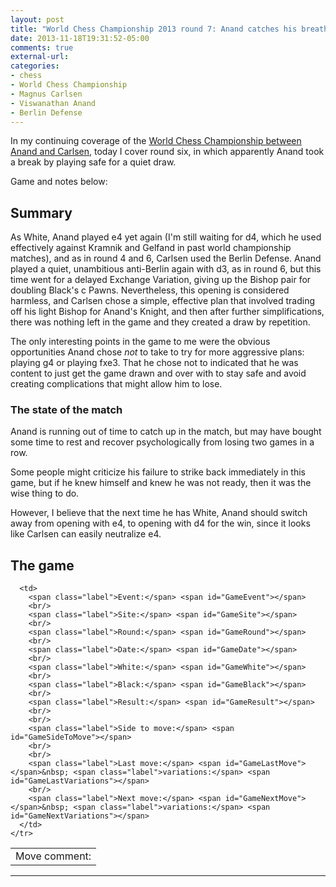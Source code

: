 ```yaml
---
layout: post
title: "World Chess Championship 2013 round 7: Anand catches his breath with a quiet game"
date: 2013-11-18T19:31:52-05:00
comments: true
external-url: 
categories: 
- chess
- World Chess Championship
- Magnus Carlsen
- Viswanathan Anand
- Berlin Defense
---
```

In my continuing coverage of the [World Chess Championship between Anand and Carlsen](http://chennai2013.fide.com/), today I cover round six, in which apparently Anand took a break by playing safe for a quiet draw.

Game and notes below:

<!--more-->

## Summary

As White, Anand played e4 yet again (I'm still waiting for d4, which he used effectively against Kramnik and Gelfand in past world championship matches), and as in round 4 and 6, Carlsen used the Berlin Defense. Anand played a quiet, unambitious anti-Berlin again with d3, as in round 6, but this time went for a delayed Exchange Variation, giving up the Bishop pair for doubling Black's c Pawns. Nevertheless, this opening is considered harmless, and Carlsen chose a simple, effective plan that involved trading off his light Bishop for Anand's Knight, and then after further simplifications, there was nothing left in the game and they created a draw by repetition.

The only interesting points in the game to me were the obvious opportunities Anand chose *not* to take to try for more aggressive plans: playing g4 or playing fxe3. That he chose not to indicated that he was content to just get the game drawn and over with to stay safe and avoid creating complications that might allow him to lose.

### The state of the match

Anand is running out of time to catch up in the match, but may have bought some time to rest and recover psychologically from losing two games in a row.

Some people might criticize his failure to strike back immediately in this game, but if he knew himself and knew he was not ready, then it was the wise thing to do.

However, I believe that the next time he has White, Anand should switch away from opening with e4, to opening with d4 for the win, since it looks like Carlsen can easily neutralize e4.

## The game

<link href="/chess/pgn4web/template.css" type="text/css" rel="stylesheet"></link>

<style type="text/css">
  #GameLastComment {
    font-style: italic
  }
</style>

<script src="/chess/pgn4web/pgn4web.js" type="text/javascript"></script>

<script type="text/javascript">
    "use strict";

    SetPgnUrl("/chess/anand-carlsen.pgn");
    SetImagePath("/chess/pgn4web/images");
    SetHighlightOption(true);
    SetCommentsIntoMoveText(true);
    SetCommentsOnSeparateLines(true);
    SetInitialGame(6);
    SetShortcutKeysEnabled(true);
</script>

<table>
    <tr valign="top">
      <td>
        <div id="GameBoard"></div>
        <div id="GameButtons"></div>
        <span class="label">Move comment:</span><br><span id="GameLastComment"></span>
      </td>

      <td>
        <span class="label">Event:</span> <span id="GameEvent"></span>
        <br/>
        <span class="label">Site:</span> <span id="GameSite"></span>
        <br/>
        <span class="label">Round:</span> <span id="GameRound"></span>
        <br/>
        <span class="label">Date:</span> <span id="GameDate"></span>
        <br/>
        <span class="label">White:</span> <span id="GameWhite"></span>
        <br/>
        <span class="label">Black:</span> <span id="GameBlack"></span>
        <br/>
        <span class="label">Result:</span> <span id="GameResult"></span>
        <br/>
        <br/>
        <span class="label">Side to move:</span> <span id="GameSideToMove"></span>
        <br/>
        <br/>
        <span class="label">Last move:</span> <span id="GameLastMove"></span>&nbsp; <span class="label">variations:</span> <span id="GameLastVariations"></span>
        <br/>
        <span class="label">Next move:</span> <span id="GameNextMove"></span>&nbsp; <span class="label">variations:</span> <span id="GameNextVariations"></span>
      </td>
    </tr>
</table>

<hr/>

<div id="GameText"></div>
